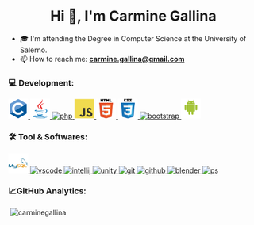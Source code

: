 <h1 align = "center"> Hi 👋, I'm Carmine Gallina </h1>

- 🎓 I'm attending the Degree in Computer Science at the University of Salerno.
- 📫 How to reach me: **carmine.gallina@gmail.com**
<!--
- 🌐 See more on my <a href="website" target="_blank">website</a>
-->

<h3 align="left">💻 Development:</h3>
<p align="left">
  <a href="https://www.cprogramming.com/" target="_blank" rel="noreferrer">
    <img
      src="https://raw.githubusercontent.com/devicons/devicon/master/icons/c/c-original.svg"
      alt="c"
      width="40"
      height="40"
    />
  </a>
  
  <a href="https://www.java.com" target="_blank" rel="noreferrer">
    <img
      src="https://raw.githubusercontent.com/devicons/devicon/master/icons/java/java-original.svg"
      alt="java"
      width="40"
      height="40"
    />
  </a>
  
  <a href="https://www.php.net/" target="_blank" rel="noreferrer">
    <img
      src="https://www.vectorlogo.zone/logos/php/php-icon.svg"
      alt="php"
      width="40"
      height="40"
    />
  </a>
  
  <a href="https://developer.mozilla.org/en-US/docs/Web/JavaScript" target="_blank" rel="noreferrer">
    <img
      src="https://raw.githubusercontent.com/devicons/devicon/master/icons/javascript/javascript-original.svg"
      alt="javascript"
      width="40"
      height="40"
    />
  </a>
  
  <a href="https://www.w3.org/html/" target="_blank" rel="noreferrer">
    <img
      src="https://raw.githubusercontent.com/devicons/devicon/master/icons/html5/html5-original-wordmark.svg"
      alt="html5"
      width="40"
      height="40"
    />
  </a>
  
  <a href="https://www.w3schools.com/css/" target="_blank" rel="noreferrer">
    <img
      src="https://raw.githubusercontent.com/devicons/devicon/master/icons/css3/css3-original-wordmark.svg"
      alt="css3"
      width="40"
      height="40"
    />
  </a>
  
  <a href="https://getbootstrap.com/">
    <img
      src="https://upload.vectorlogo.zone/logos/getbootstrap/images/987f8f6c-263a-47b1-a85d-853cfca215d9.svg"
      alt="bootstrap"
      width="40"
      height="40"
    />
  </a>
  
  <a href="https://developer.android.com" target="_blank" rel="noreferrer">
    <img
      src="https://raw.githubusercontent.com/devicons/devicon/master/icons/android/android-original-wordmark.svg"
      alt="android"
      width="40"
      height="40"
    />
  </a>
</p>

<h3 align = "left">🛠 Tool & Softwares:</h3>
<p align = "left">
   
  <a href="https://www.mysql.com/" target="_blank" rel="noreferrer">
    <img
      src="https://raw.githubusercontent.com/devicons/devicon/master/icons/mysql/mysql-original-wordmark.svg"
      alt="mysql"
      width="40"
      height="40"
    />
  </a>
  
  <a href="https://code.visualstudio.com/">
    <img
      src="https://upload.vectorlogo.zone/logos/visualstudio_code/images/a4381320-f83c-4a29-9db3-b241c1d096b1.svg"
      alt="vscode"
      width="40"
      height="40"
    />
  </a>
  
  <a href="https://www.jetbrains.com/idea/">
    <img
      src="https://img.icons8.com/color/512/intellij-idea.svg"
      alt="intellij"
      width="40"
      height="40"
    />
  </a>
  
  <a href="https://unity.com/" target="_blank" rel="noreferrer">
    <img
      src="https://preview.redd.it/tu3gt6ysfxq71.png?auto=webp&s=10ab55d9dc09e7ed6ea59bd5916800a5272d5969"
      alt="unity"
      width="40"
      height="40"
    />
  </a>
  
  <a href="https://git-scm.com/" target="_blank" rel="noreferrer">
    <img
      src="https://www.vectorlogo.zone/logos/git-scm/git-scm-icon.svg"
      alt="git"
      width="40"
      height="40"
    />
  </a>
  
  <a href="https://github.com/">
    <img
      src="https://www.vectorlogo.zone/logos/github/github-tile.svg"
      alt="github"
      width="40"
      height="40"
    />
  </a>
  
  <a href="https://www.blender.org/">
    <img
      src="https://cdn.worldvectorlogo.com/logos/blender-2.svg"
      alt="blender"
      width="40"
      height="40"
    />
  </a>
  
   <a href="https://www.adobe.com/it/products/photoshop.html">
    <img
      src="https://cdn.worldvectorlogo.com/logos/adobe-photoshop-2.svg"
      alt="ps"
      width="40"
      height="40"
    />
  </a>
</p>

<h3 align = "left">📈GitHub Analytics:</h3>
<p>
  &nbsp;<img
    align="center"
    src="https://github-readme-stats.vercel.app/api?username=CarmineGallina&show_icons=true&locale=en"
    alt="carminegallina"
  />
</p>

<!--
<h3 align = "left">Connect with me:</h3>
<p align="left">
  <a href="link" target="blank">
    <img
      align="center"
      src="https://raw.githubusercontent.com/rahuldkjain/github-profile-readme-generator/master/src/images/icons/Social/linked-in-alt.svg"
      alt="gianmario-voria"
      height="30"
      width="40"
    /></a>
</p>
-->
